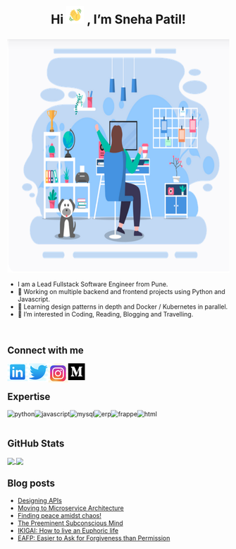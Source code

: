 # <p align="center"> Hi <img src="wave.gif" width="40" height="40" /> , I’m Sneha Patil! </p>

<p align="center"> <img src="working.png" width="794" height="529" /> </p>

- I am a Lead Fullstack Software Engineer from Pune.
- 🔭 Working on multiple backend and frontend projects using Python and Javascript.
- 🌱 Learning design patterns in depth and Docker / Kubernetes in parallel.
- 👀 I’m interested in Coding, Reading, Blogging and Travelling.
<br>

## Connect with me

[<img align="left" alt="linked-in" src="linkedin.png" />](https://www.linkedin.com/in/sneha-patil1)

[<img align="left" alt="twitter" src="twitter.png" />](https://twitter.com/Sneha_Patil1)

[<img align="left" alt="instagram" src="instagram.png" />](https://instagram.com/snehapatil1)

[<img align="left" alt="medium" src="medium.png" width="38" height="38" />](https://medium.com/@snehapatil1)
  
<br>
<br>

## Expertise

<img align="left" alt="python" src="https://img.shields.io/badge/python%20-%2320232a.svg?&style=for-the-badge&logo=python&logoColor=%2361DAFB" />
<img align="left" alt="javascript" src="https://img.shields.io/badge/javascript%20-%2343853D.svg?&style=for-the-badge&logo=javascript&logoColor=white" />
<img align="left" alt="mysql" src="https://img.shields.io/badge/mysql%20-%23232F3E?logo=mysql&logoColor=white&style=for-the-badge" />
<img align="left" alt="erp" src="https://img.shields.io/badge/erp-%23316192.svg?&style=for-the-badge&logo=erp&logoColor=white" />
<img align="left" alt="frappe" src="https://img.shields.io/badge/frappe-3DDC84?logo=frappe&logoColor=white&style=for-the-badge" />
<img align="left" alt="html" src="https://img.shields.io/badge/html%20-%236DB33F.svg?&style=for-the-badge&logo=html&logoColor=white" />
<br>
<br>

## GitHub Stats

<a href="https://github.com/snehapatil1/github-readme-stats">
  <img align="center" src="https://github-readme-stats.vercel.app/api?username=snehapatil1&theme=cobalt" />
</a>
<a href="https://github.com/snehapatil1/convoychat">
  <img align="center" src="https://github-readme-stats.vercel.app/api/top-langs/?username=snehapatil1&layout=compact&theme=cobalt" />
</a>


## Blog posts
<!-- BLOG-POST-LIST:START -->
- [Designing APIs](https://medium.com/@snehapatil1/designing-apis-cda3ff19129f?source=rss-79ed0bf0a439------2)
- [Moving to Microservice Architecture](https://medium.com/@snehapatil1/moving-to-microservice-architecture-e159fb1502dc?source=rss-79ed0bf0a439------2)
- [Finding peace amidst chaos!](https://medium.com/@snehapatil1/finding-peace-amidst-chaos-f067e997e276?source=rss-79ed0bf0a439------2)
- [The Preeminent Subconscious Mind](https://medium.com/@snehapatil1/the-preeminent-subconscious-mind-9326d89dc98c?source=rss-79ed0bf0a439------2)
- [IKIGAI: How to live an Euphoric life](https://medium.com/@snehapatil1/ikigai-how-to-live-an-euphoric-life-a3ba2de24d34?source=rss-79ed0bf0a439------2)
- [EAFP: Easier to Ask for Forgiveness than Permission](https://engg.elastic.run/eafp-easier-to-ask-for-forgiveness-than-permission-2db105804490)
<!-- BLOG-POST-LIST:END -->
